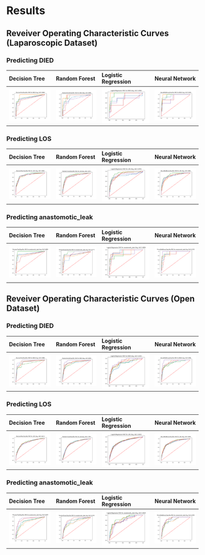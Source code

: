 # Results

## Reveiver Operating Characteristic Curves (Laparoscopic Dataset)

### Predicting DIED

| Decision Tree      | Random Forest | Logistic Regression     | Neural Network |
| :---        |    :---  |          :--- |  :--- |
| ![ROC Curve](./lap_DecisionTreeClassifier_DIED.png)      | ![ROC Curve](./lap_RandomForestClassifier_DIED.png)       | ![ROC Curve](./lap_LogisticRegression_DIED.png)  | ![ROC Curve](./lap_NeuralNetBinaryClassifier_DIED.png) |

### Predicting LOS

| Decision Tree      | Random Forest | Logistic Regression     | Neural Network                                        |
| :---        |    :---   |          :--- |:------------------------------------------------------|
| ![ROC Curve](./lap_DecisionTreeClassifier_LOS.png)      | ![ROC Curve](./lap_RandomForestClassifier_LOS.png)       | ![ROC Curve](./lap_LogisticRegression_LOS.png)  | ![ROC Curve](./lap_NeuralNetBinaryClassifier_LOS.png) |

### Predicting anastomotic_leak

| Decision Tree      | Random Forest | Logistic Regression     | Neural Network                                                     |
| :---        |    :---   |          :--- |:-------------------------------------------------------------------|
| ![ROC Curve](./lap_DecisionTreeClassifier_anastomotic_leak.png)      | ![ROC Curve](./lap_RandomForestClassifier_anastomotic_leak.png)       | ![ROC Curve](./lap_LogisticRegression_anastomotic_leak.png)  | ![ROC Curve](./lap_NeuralNetBinaryClassifier_anastomotic_leak.png) |

## Reveiver Operating Characteristic Curves (Open Dataset)

### Predicting DIED

| Decision Tree      | Random Forest | Logistic Regression     | Neural Network                                          |
| :---        |    :---  |          :--- |:--------------------------------------------------------|
| ![ROC Curve](./open_DecisionTreeClassifier_DIED.png)      | ![ROC Curve](./open_RandomForestClassifier_DIED.png)       | ![ROC Curve](./open_LogisticRegression_DIED.png)  | ![ROC Curve](./open_NeuralNetBinaryClassifier_DIED.png) |

### Predicting LOS

| Decision Tree      | Random Forest | Logistic Regression     | Neural Network                                         |
| :---        |    :---   |          :--- |:-------------------------------------------------------|
| ![ROC Curve](./open_DecisionTreeClassifier_LOS.png)      | ![ROC Curve](./open_RandomForestClassifier_LOS.png)       | ![ROC Curve](./open_LogisticRegression_LOS.png)  | ![ROC Curve](./open_NeuralNetBinaryClassifier_LOS.png) |

### Predicting anastomotic_leak

| Decision Tree      | Random Forest | Logistic Regression     | Neural Network                                                      |
| :---        |    :---   |          :--- |:--------------------------------------------------------------------|
| ![ROC Curve](./open_DecisionTreeClassifier_anastomotic_leak.png)      | ![ROC Curve](./open_RandomForestClassifier_anastomotic_leak.png)       | ![ROC Curve](./open_LogisticRegression_anastomotic_leak.png)  | ![ROC Curve](./open_NeuralNetBinaryClassifier_anastomotic_leak.png) |
